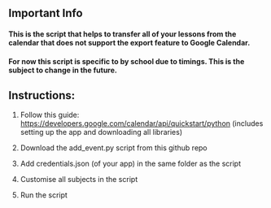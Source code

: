 ## Important Info

#### This is the script that helps to transfer all of your lessons from the calendar that does not support the export feature to Google Calendar. 

#### For now this script is specific to by school due to timings. This is the subject to change in the future.


## Instructions:


1. Follow this guide: https://developers.google.com/calendar/api/quickstart/python (includes setting up the app and downloading all libraries)

2. Download the add_event.py script from this github repo

3. Add credentials.json (of your app) in the same folder as the script

4. Customise all subjects in the script

5. Run the script
